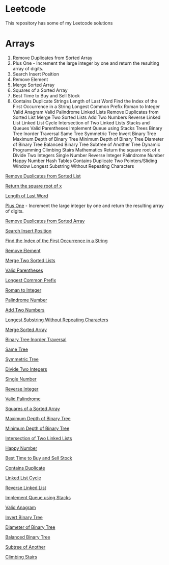 # Leetcode
This repository has some of my Leetcode solutions

# Arrays
1. Remove Duplicates from Sorted Array
2. Plus One - Increment the large integer by one and return the resulting array of digits.
3. Search Insert Position
4. Remove Element
5. Merge Sorted Array
6. Squares of a Sorted Array
7. Best Time to Buy and Sell Stock
8. Contains Duplicate
Strings
Length of Last Word
Find the Index of the First Occurrence in a String
Longest Common Prefix
Roman to Integer
Valid Anagram
Valid Palindrome
Linked Lists
Remove Duplicates from Sorted List
Merge Two Sorted Lists
Add Two Numbers
Reverse Linked List
Linked List Cycle
Intersection of Two Linked Lists
Stacks and Queues
Valid Parentheses
Implement Queue using Stacks
Trees
Binary Tree Inorder Traversal
Same Tree
Symmetric Tree
Invert Binary Tree
Maximum Depth of Binary Tree
Minimum Depth of Binary Tree
Diameter of Binary Tree
Balanced Binary Tree
Subtree of Another Tree
Dynamic Programming
Climbing Stairs
Mathematics
Return the square root of x
Divide Two Integers
Single Number
Reverse Integer
Palindrome Number
Happy Number
Hash Tables
Contains Duplicate
Two Pointers/Sliding Window
Longest Substring Without Repeating Characters

[Remove Duplicates from Sorted List](https://github.com/AdityaManojMenon/Leetcode/tree/main/0083-remove-duplicates-from-sorted-list)

[Return the square root of x](https://github.com/AdityaManojMenon/Leetcode/tree/main/0069-sqrtx)

[Length of Last Word](https://github.com/AdityaManojMenon/Leetcode/tree/main/0058-length-of-last-word)

[Plus One](https://github.com/AdityaManojMenon/Leetcode/tree/main/0066-plus-one) - Increment the large integer by one and return the resulting array of digits.

[Remove Duplicates from Sorted Array](https://github.com/AdityaManojMenon/Leetcode/tree/main/0026-remove-duplicates-from-sorted-array)

[Search Insert Position](https://github.com/AdityaManojMenon/Leetcode/tree/main/0035-search-insert-position)


[Find the Index of the First Occurrence in a String](https://github.com/AdityaManojMenon/Leetcode/tree/main/0028-find-the-index-of-the-first-occurrence-in-a-string)

[Remove Element](https://github.com/AdityaManojMenon/Leetcode/tree/main/0027-remove-element)

[Merge Two Sorted Lists](https://github.com/AdityaManojMenon/Leetcode/tree/main/0021-merge-two-sorted-lists)

[Valid Parentheses](https://github.com/AdityaManojMenon/Leetcode/tree/main/0020-valid-parentheses)

[Longest Common Prefix](https://github.com/AdityaManojMenon/Leetcode/tree/main/0014-longest-common-prefix)

[Roman to Integer](https://github.com/AdityaManojMenon/Leetcode/tree/main/0013-roman-to-integer)

[Palindrome Number](https://github.com/AdityaManojMenon/Leetcode/tree/main/0009-palindrome-number)

[Add Two Numbers](https://github.com/AdityaManojMenon/Leetcode/tree/main/0002-add-two-numbers)

[Longest Substring Without Repeating Characters](https://github.com/AdityaManojMenon/Leetcode/tree/main/0003-longest-substring-without-repeating-characters)

[Merge Sorted Array](https://github.com/AdityaManojMenon/Leetcode/tree/main/0088-merge-sorted-array)

[Binary Tree Inorder Traversal](https://github.com/AdityaManojMenon/Leetcode/tree/main/0094-binary-tree-inorder-traversal)

[Same Tree](https://github.com/AdityaManojMenon/Leetcode/tree/main/0100-same-tree)

[Symmetric Tree](https://github.com/AdityaManojMenon/Leetcode/tree/main/0101-symmetric-tree)

[Divide Two Integers](https://github.com/AdityaManojMenon/Leetcode/tree/main/0029-divide-two-integers)

[Single Number](https://github.com/AdityaManojMenon/Leetcode/tree/main/0136-single-number)

[Reverse Integer](https://github.com/AdityaManojMenon/Leetcode/tree/main/0007-reverse-integer)

[Valid Palindrome](https://github.com/AdityaManojMenon/Leetcode/tree/main/0125-valid-palindrome)

[Squares of a Sorted Array](https://github.com/AdityaManojMenon/Leetcode/tree/main/0977-squares-of-a-sorted-array)

[Maximum Depth of Binary Tree](https://github.com/AdityaManojMenon/Leetcode/tree/main/0104-maximum-depth-of-binary-tree)

[Minimum Depth of Binary Tree](https://github.com/AdityaManojMenon/Leetcode/tree/main/0111-minimum-depth-of-binary-tree)

[Intersection of Two Linked Lists](https://github.com/AdityaManojMenon/Leetcode/tree/main/0160-intersection-of-two-linked-lists)

[Happy Number](https://github.com/AdityaManojMenon/Leetcode/tree/main/0202-happy-number)

[Best Time to Buy and Sell Stock](https://github.com/AdityaManojMenon/Leetcode/tree/main/0121-best-time-to-buy-and-sell-stock)

[Contains Duplicate](https://github.com/AdityaManojMenon/Leetcode/tree/main/0217-contains-duplicate)

[Linked List Cycle](https://github.com/AdityaManojMenon/Leetcode/tree/main/0141-linked-list-cycle)

[Reverse Linked List](https://github.com/AdityaManojMenon/Leetcode/tree/main/0206-reverse-linked-list)

[Implement Queue using Stacks](https://github.com/AdityaManojMenon/Leetcode/tree/main/0232-implement-queue-using-stacks)

[Valid Anagram](https://github.com/AdityaManojMenon/Leetcode/tree/main/0242-valid-anagram)

[Invert Binary Tree](https://github.com/AdityaManojMenon/Leetcode/tree/main/0226-invert-binary-tree)

[Diameter of Binary Tree](https://github.com/AdityaManojMenon/Leetcode/tree/main/0543-diameter-of-binary-tree)

[Balanced Binary Tree](https://github.com/AdityaManojMenon/Leetcode/tree/main/0110-balanced-binary-tree)

[Subtree of Another ](https://github.com/AdityaManojMenon/Leetcode/tree/main/0572-subtree-of-another-tree)

[Climbing Stairs](https://github.com/AdityaManojMenon/Leetcode/tree/main/0070-climbing-stairs)
